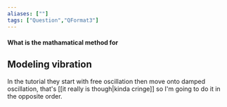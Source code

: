 ```yaml
---
aliases: [""]
tags: ["Question","QFormat3"]
---
```


#### What is the mathamatical method for
## Modeling vibration
In the tutorial they start with free oscillation then move onto damped oscillation, that's [[it really is though|kinda cringe]] so I'm going to do it in the opposite order.

